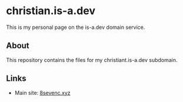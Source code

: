 # christian.is-a.dev

This is my personal page on the is-a.dev domain service.

## About
This repository contains the files for my christiant.is-a.dev subdomain.

## Links
- Main site: [8sevenc.xyz](https://8sevenc.xyz)
